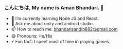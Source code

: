 ### こんにちは, My name is Aman Bhandari. 👋

- 🌱 I’m currently learning Node JS and React.
- 💬 Ask me about unity and android studio.
- 📫 How to reach me: bhandarisandip882@gmail.com
- 😄 Pronouns: He/His
- ⚡ Fun fact: I spent most of time in playing games.
